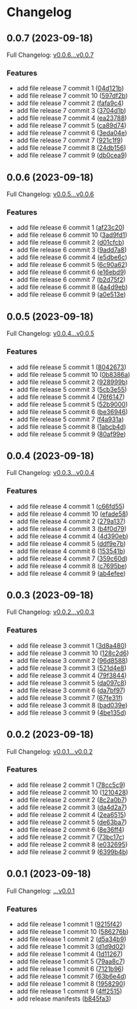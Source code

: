 # Changelog

## 0.0.7 (2023-09-18)

Full Changelog: [v0.0.6...v0.0.7](https://github.com/DefinitelyATestOrg/test-repo-1/compare/v0.0.6...v0.0.7)

### Features

* add file release 7 commit 1 ([04d121b](https://github.com/DefinitelyATestOrg/test-repo-1/commit/04d121b1572357b3dc7f619cf8aea91984369b88))
* add file release 7 commit 10 ([597df2b](https://github.com/DefinitelyATestOrg/test-repo-1/commit/597df2b7008fa22932d590a4eedb2242365cc9bf))
* add file release 7 commit 2 ([fafa9c4](https://github.com/DefinitelyATestOrg/test-repo-1/commit/fafa9c4418a44f3413b44acd702ef03d994bef88))
* add file release 7 commit 3 ([3704d1b](https://github.com/DefinitelyATestOrg/test-repo-1/commit/3704d1ba8cd53748da407024d9f6c0bf0e7ea725))
* add file release 7 commit 4 ([ea23788](https://github.com/DefinitelyATestOrg/test-repo-1/commit/ea23788ae11d313668ed080b6b2987b79da8c8ed))
* add file release 7 commit 5 ([ca89d74](https://github.com/DefinitelyATestOrg/test-repo-1/commit/ca89d748a0370ca3888e6df4688cbf7af031cf77))
* add file release 7 commit 6 ([3eda04e](https://github.com/DefinitelyATestOrg/test-repo-1/commit/3eda04ebde5ae83a7986c0e4b45219c7c22312b9))
* add file release 7 commit 7 ([921c1f9](https://github.com/DefinitelyATestOrg/test-repo-1/commit/921c1f9e018f2c88e9028ad8165ba0d693666e27))
* add file release 7 commit 8 ([24db156](https://github.com/DefinitelyATestOrg/test-repo-1/commit/24db1568e32932d83d9495317c983b7f48d375b5))
* add file release 7 commit 9 ([db0cea9](https://github.com/DefinitelyATestOrg/test-repo-1/commit/db0cea9d040d72ba65a808cc239e3b5a94794185))

## 0.0.6 (2023-09-18)

Full Changelog: [v0.0.5...v0.0.6](https://github.com/DefinitelyATestOrg/test-repo-1/compare/v0.0.5...v0.0.6)

### Features

* add file release 6 commit 1 ([af23c20](https://github.com/DefinitelyATestOrg/test-repo-1/commit/af23c208ad32305bc0e88e38a7a97d47aefc7efe))
* add file release 6 commit 10 ([3ad9fd1](https://github.com/DefinitelyATestOrg/test-repo-1/commit/3ad9fd1f3c39f047280530c2fd94afe07902d18e))
* add file release 6 commit 2 ([d01cfcb](https://github.com/DefinitelyATestOrg/test-repo-1/commit/d01cfcb4dd72d1e169ef9a3a41bef9046987cd63))
* add file release 6 commit 3 ([9add7a8](https://github.com/DefinitelyATestOrg/test-repo-1/commit/9add7a867c1177543d968f457797f8b70a0e2b60))
* add file release 6 commit 4 ([e5dbe6c](https://github.com/DefinitelyATestOrg/test-repo-1/commit/e5dbe6cbb6cc0755954197bee9b06b39852aab70))
* add file release 6 commit 5 ([6c90a62](https://github.com/DefinitelyATestOrg/test-repo-1/commit/6c90a62625907913051e66912ff4382dbd6dea32))
* add file release 6 commit 6 ([e16ebd9](https://github.com/DefinitelyATestOrg/test-repo-1/commit/e16ebd9c4d52ee35112d89aae5c08266050a01c6))
* add file release 6 commit 7 ([b2d75f2](https://github.com/DefinitelyATestOrg/test-repo-1/commit/b2d75f2c3ba073538a6a58f09c6d572ec537a153))
* add file release 6 commit 8 ([4a4d9eb](https://github.com/DefinitelyATestOrg/test-repo-1/commit/4a4d9eb9159a1a6a80fdf06d83ffbcc041ace317))
* add file release 6 commit 9 ([a0e513e](https://github.com/DefinitelyATestOrg/test-repo-1/commit/a0e513e3a050045ebcc7ff6b21caa6021fbf9f68))

## 0.0.5 (2023-09-18)

Full Changelog: [v0.0.4...v0.0.5](https://github.com/DefinitelyATestOrg/test-repo-1/compare/v0.0.4...v0.0.5)

### Features

* add file release 5 commit 1 ([8042673](https://github.com/DefinitelyATestOrg/test-repo-1/commit/8042673827db8715c122c5a0b9302685b60075a7))
* add file release 5 commit 10 ([0b8386a](https://github.com/DefinitelyATestOrg/test-repo-1/commit/0b8386a5313bd6f12bd33fabb378ddbfa4ba660c))
* add file release 5 commit 2 ([928999b](https://github.com/DefinitelyATestOrg/test-repo-1/commit/928999bed6f612e1cbe7e7d4a6595feae086be69))
* add file release 5 commit 3 ([5cb3e55](https://github.com/DefinitelyATestOrg/test-repo-1/commit/5cb3e55c90f1fcce3ea0fabb8e43be2fd952a3e4))
* add file release 5 commit 4 ([76f6147](https://github.com/DefinitelyATestOrg/test-repo-1/commit/76f614742d7d024a03bcda3c767a1a01c4128334))
* add file release 5 commit 5 ([52b9000](https://github.com/DefinitelyATestOrg/test-repo-1/commit/52b9000b3bb9b0ff2a7751a5fb24a473941aca2e))
* add file release 5 commit 6 ([be36946](https://github.com/DefinitelyATestOrg/test-repo-1/commit/be36946ab9c0ba5e50347d14e39a9914afa32531))
* add file release 5 commit 7 ([f4a931a](https://github.com/DefinitelyATestOrg/test-repo-1/commit/f4a931a0e4c2935fb1b6a2af98a7411ec0d69eb5))
* add file release 5 commit 8 ([1abcb4d](https://github.com/DefinitelyATestOrg/test-repo-1/commit/1abcb4ddd7edc0e39deb9b234d4dab92ec1a4e8c))
* add file release 5 commit 9 ([80af99e](https://github.com/DefinitelyATestOrg/test-repo-1/commit/80af99ea5af245a1081d02130b4e7e38ced3399b))

## 0.0.4 (2023-09-18)

Full Changelog: [v0.0.3...v0.0.4](https://github.com/DefinitelyATestOrg/test-repo-1/compare/v0.0.3...v0.0.4)

### Features

* add file release 4 commit 1 ([c66fd55](https://github.com/DefinitelyATestOrg/test-repo-1/commit/c66fd55f39a56add6a6e51d95ed14dc523bc6ed4))
* add file release 4 commit 10 ([efade58](https://github.com/DefinitelyATestOrg/test-repo-1/commit/efade582cfa671c73f1320a50482a09c724be397))
* add file release 4 commit 2 ([279a137](https://github.com/DefinitelyATestOrg/test-repo-1/commit/279a137133e37c2e040e7a68eed16e9b5810f77c))
* add file release 4 commit 3 ([b4f0d79](https://github.com/DefinitelyATestOrg/test-repo-1/commit/b4f0d79b0e002725678d60e8372eb8cad92a4586))
* add file release 4 commit 4 ([4d390eb](https://github.com/DefinitelyATestOrg/test-repo-1/commit/4d390eb137790c306b3c1d8974bc08033bfbff87))
* add file release 4 commit 5 ([ddf9e7b](https://github.com/DefinitelyATestOrg/test-repo-1/commit/ddf9e7bca04e2a89b32f64be822e054d5dd4e045))
* add file release 4 commit 6 ([153541b](https://github.com/DefinitelyATestOrg/test-repo-1/commit/153541bc0f9ab1e0cde96776d1e1714b30eb624b))
* add file release 4 commit 7 ([359c60d](https://github.com/DefinitelyATestOrg/test-repo-1/commit/359c60dd4a4e6c459d2d030c803e3b79fdf294f8))
* add file release 4 commit 8 ([c7695be](https://github.com/DefinitelyATestOrg/test-repo-1/commit/c7695be9e4a06186d22ea859f757b9e6aa0c0a80))
* add file release 4 commit 9 ([ab4efee](https://github.com/DefinitelyATestOrg/test-repo-1/commit/ab4efeec4e97d075d4600e9cf5ad798342c4a8ae))

## 0.0.3 (2023-09-18)

Full Changelog: [v0.0.2...v0.0.3](https://github.com/DefinitelyATestOrg/test-repo-1/compare/v0.0.2...v0.0.3)

### Features

* add file release 3 commit 1 ([3d8a480](https://github.com/DefinitelyATestOrg/test-repo-1/commit/3d8a48096f928ca93eb7aaecda5c7a36ffb249a3))
* add file release 3 commit 10 ([128c2d6](https://github.com/DefinitelyATestOrg/test-repo-1/commit/128c2d62527ae6528034ca37488a7d672f54e41a))
* add file release 3 commit 2 ([96d8588](https://github.com/DefinitelyATestOrg/test-repo-1/commit/96d8588cd3c26320664d551e0ea635455fdfa005))
* add file release 3 commit 3 ([521d4e8](https://github.com/DefinitelyATestOrg/test-repo-1/commit/521d4e860dc6bb4c2d4b9de711e9a2ddc8a7ead7))
* add file release 3 commit 4 ([79f3844](https://github.com/DefinitelyATestOrg/test-repo-1/commit/79f38447cc09b53044f740f61f777e315fa3c57b))
* add file release 3 commit 5 ([da097c8](https://github.com/DefinitelyATestOrg/test-repo-1/commit/da097c8a8af2ba8735b3ca6e10a9ed1795738b74))
* add file release 3 commit 6 ([da7bf97](https://github.com/DefinitelyATestOrg/test-repo-1/commit/da7bf9727a64f2c268ea3aa1c0c423c34a34120e))
* add file release 3 commit 7 ([67fe31f](https://github.com/DefinitelyATestOrg/test-repo-1/commit/67fe31feda742e318747849fcdd273d6ebd2ece9))
* add file release 3 commit 8 ([bad039e](https://github.com/DefinitelyATestOrg/test-repo-1/commit/bad039e8ad556848448ab183c3d9b1d6d29a8d49))
* add file release 3 commit 9 ([4be135d](https://github.com/DefinitelyATestOrg/test-repo-1/commit/4be135d952cb65c7c25720e92f99a7a630607c77))

## 0.0.2 (2023-09-18)

Full Changelog: [v0.0.1...v0.0.2](https://github.com/DefinitelyATestOrg/test-repo-1/compare/v0.0.1...v0.0.2)

### Features

* add file release 2 commit 1 ([78cc5c9](https://github.com/DefinitelyATestOrg/test-repo-1/commit/78cc5c96eb51b730c20a82da07b522b7d27a24be))
* add file release 2 commit 10 ([1210428](https://github.com/DefinitelyATestOrg/test-repo-1/commit/1210428f9a200ab65dee70ba5a26463b588f1f83))
* add file release 2 commit 2 ([8c2a0b7](https://github.com/DefinitelyATestOrg/test-repo-1/commit/8c2a0b756fbede484e8bf4189fabf52af7ad381d))
* add file release 2 commit 3 ([da4d2a7](https://github.com/DefinitelyATestOrg/test-repo-1/commit/da4d2a7aed88ad9617d7f17b1e1543df9446259b))
* add file release 2 commit 4 ([2ea6515](https://github.com/DefinitelyATestOrg/test-repo-1/commit/2ea6515c71f42540cf177fed478c58c055d8d83a))
* add file release 2 commit 5 ([de63ba7](https://github.com/DefinitelyATestOrg/test-repo-1/commit/de63ba7b2dbb23d06af81163d446aa2846a801b1))
* add file release 2 commit 6 ([8e36ff4](https://github.com/DefinitelyATestOrg/test-repo-1/commit/8e36ff473539abfcea64b690722351e2153f409e))
* add file release 2 commit 7 ([73bc17c](https://github.com/DefinitelyATestOrg/test-repo-1/commit/73bc17ce9332a552c15dbce97921bcb7d2030939))
* add file release 2 commit 8 ([e032695](https://github.com/DefinitelyATestOrg/test-repo-1/commit/e0326957871560c00c51b6599456c8c610a0f41c))
* add file release 2 commit 9 ([6399b4b](https://github.com/DefinitelyATestOrg/test-repo-1/commit/6399b4b4e87c5a0a642a5fbedb7ee29ada0af4c0))

## 0.0.1 (2023-09-18)

Full Changelog: [...v0.0.1](https://github.com/DefinitelyATestOrg/test-repo-1/compare/...v0.0.1)

### Features

* add file release 1 commit 1 ([9215f42](https://github.com/DefinitelyATestOrg/test-repo-1/commit/9215f423b065ca18423d48bc4084776fc80f1c93))
* add file release 1 commit 10 ([586276b](https://github.com/DefinitelyATestOrg/test-repo-1/commit/586276b0418a1aa956fa6f907d7d57a97566841a))
* add file release 1 commit 2 ([d5a34b9](https://github.com/DefinitelyATestOrg/test-repo-1/commit/d5a34b9c3c7e8422a0fac7724a9515b5e5dccc73))
* add file release 1 commit 3 ([d1d9d02](https://github.com/DefinitelyATestOrg/test-repo-1/commit/d1d9d02ef613226eb7cb38fccf7047ff855fefc7))
* add file release 1 commit 4 ([1d11267](https://github.com/DefinitelyATestOrg/test-repo-1/commit/1d1126708e45649d5557cd8a17652f802db45bb7))
* add file release 1 commit 5 ([79aa8c7](https://github.com/DefinitelyATestOrg/test-repo-1/commit/79aa8c7e6fd362b1334d0f173cd78fc32eb00693))
* add file release 1 commit 6 ([7121b96](https://github.com/DefinitelyATestOrg/test-repo-1/commit/7121b9606500c928b35a79934c5c3c901c616803))
* add file release 1 commit 7 ([63b6e4d](https://github.com/DefinitelyATestOrg/test-repo-1/commit/63b6e4dd4da86fd27aaacee70320592d221fa1f9))
* add file release 1 commit 8 ([1958290](https://github.com/DefinitelyATestOrg/test-repo-1/commit/1958290b55c0228d216bd4f3a72f34f0f9992221))
* add file release 1 commit 9 ([4ff2515](https://github.com/DefinitelyATestOrg/test-repo-1/commit/4ff25150d95c1368dfa6f4ba2abcd178b483c49d))
* add release manifests ([b845fa3](https://github.com/DefinitelyATestOrg/test-repo-1/commit/b845fa30deb39cd733c659541139ab7485a99c96))
